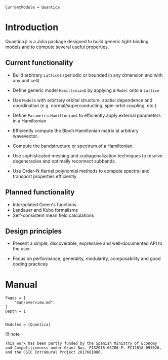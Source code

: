 ```@meta
CurrentModule = Quantica
```

# Introduction

Quantica.jl is a Julia package designed to build generic tight-binding models and to compute several useful properties.

## Current functionality

- Build arbitrary `Lattice`s (periodic or bounded in any dimension and with any unit cell)

- Define generic model `Hamiltonian`s by applying a `Model` onto a `Lattice`

- Use `Model`s with arbitrary orbital structure, spatial dependence and coordination (e.g. normal/superconducting, spin-orbit coupling, etc.)

- Define `ParametricHamiltonian`s to efficiently apply external parameters in a Hamiltonian

- Efficiently compute the Bloch Hamiltonian matrix at arbitrary wavevector.

- Compute the bandstructure or spectrum of a Hamiltonian.

- Use sophisticated meshing and codiagonalization techniques to resolve degeneracies and optimally reconnect subbands.

- Use Order-N Kernel polynomial methods to compute spectral and transport properties efficiently

## Planned functionality

- Interpolated Green's functions
- Landauer and Kubo formalisms
- Self-consistent mean field calculations

## Design principles

- Present a simple, discoverable, expressive and well-documented API to the user

- Focus on performance, generality, modularity, composability and good coding practices

# Manual

```@contents
Pages = [
    "man/overview.md",
]
Depth = 1
```


```@index
```

```@autodocs
Modules = [Quantica]
```

!!! note

    This work has been partly funded by the Spanish Ministry of Economy and Competitiveness under Grant Nos. FIS2015-65706-P, PCI2018-093026, and the CSIC Intramural Project 201760I086. 
   
